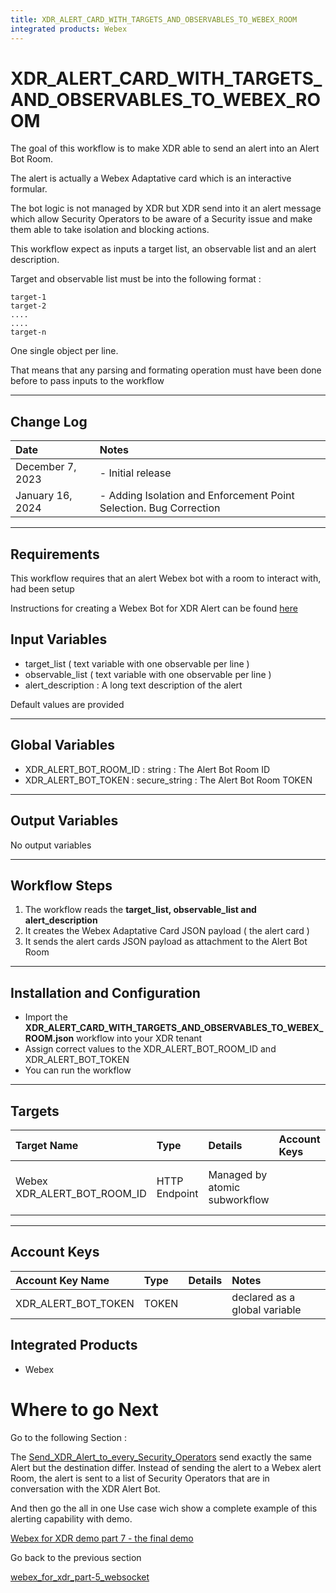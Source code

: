 ```yaml
---
title: XDR_ALERT_CARD_WITH_TARGETS_AND_OBSERVABLES_TO_WEBEX_ROOM
integrated products: Webex
---
```


# XDR_ALERT_CARD_WITH_TARGETS_AND_OBSERVABLES_TO_WEBEX_ROOM

The goal of this workflow is to make XDR able to send an alert into an Alert Bot Room.

The alert is actually a Webex Adaptative card which is an interactive formular. 

The bot logic is not managed by XDR but XDR send into it an alert message which allow Security Operators to be aware of a Security issue and make them able to take isolation and blocking actions.

This workflow expect as inputs a target list, an observable list and an alert description.

Target and observable list must be into the following format :

    target-1
    target-2
    ....
    ....
    target-n
    
One single object per line. 

That means that any parsing and formating operation must have been done before to pass inputs to the workflow

---

## Change Log

| Date | Notes |
|:-----|:------|
| December 7, 2023 | - Initial release |
| January 16, 2024 | - Adding Isolation and Enforcement Point Selection. Bug Correction |

---

## Requirements

This workflow requires that an alert Webex bot with a room to interact with, had been setup

Instructions for creating a Webex Bot for XDR Alert can be found [here](https://github.com/pcardotatgit/Create_a_Webex_bot_for_XDR_Alerts)

## Input Variables

- target_list ( text variable with one observable per line )
- observable_list ( text variable with one observable per line )
- alert_description : A long text description of the alert

Default values are provided

---
## Global Variables

- XDR_ALERT_BOT_ROOM_ID : string : The Alert Bot Room ID 
- XDR_ALERT_BOT_TOKEN : secure_string :  The Alert Bot Room TOKEN
---
## Output Variables

No output variables

---

## Workflow Steps
1. The workflow reads the **target_list, observable_list and alert_description**
2. It creates the Webex Adaptative Card JSON payload ( the alert card )
3. It sends the alert cards JSON payload as attachment to the Alert Bot Room
---

## Installation and Configuration

* Import the **XDR_ALERT_CARD_WITH_TARGETS_AND_OBSERVABLES_TO_WEBEX_ROOM.json** workflow into your XDR tenant
* Assign correct values to the XDR_ALERT_BOT_ROOM_ID and XDR_ALERT_BOT_TOKEN
* You can run the workflow

---

## Targets


| Target Name | Type | Details | Account Keys | Notes |
|:------------|:-----|:--------|:-------------|:------|
| Webex XDR_ALERT_BOT_ROOM_ID | HTTP Endpoint | Managed by atomic subworkflow | | declared as a global variable |

---

## Account Keys

| Account Key Name | Type | Details | Notes |
|:-----------------|:-----|:--------|:------|
| XDR_ALERT_BOT_TOKEN | TOKEN | | declared as a global variable |

## Integrated Products

* Webex

# Where to go Next

Go to the following Section :

The [Send_XDR_Alert_to_every_Security_Operators](https://github.com/pcardotatgit/XDR_Workflows_and_Stuffs/tree/master/500-SecureX_Workflow_examples/Workflows/XDR_Send_XDR_Alert_to_every_Security_Operators_PROD) send exactly the same Alert but the destination differ.  Instead of sending the alert to a Webex alert Room, the alert is sent to a list of Security Operators that are in conversation with the XDR Alert Bot. 

And then go the all in one Use case wich show a complete example of this alerting capability with demo. 

[Webex for XDR demo part 7 - the final demo](https://github.com/pcardotatgit/webex_for_xdr_part-7_The_final_demo)

Go back to the previous section 

[webex_for_xdr_part-5_websocket](https://github.com/pcardotatgit/webex_for_xdr_part-5_websocket)